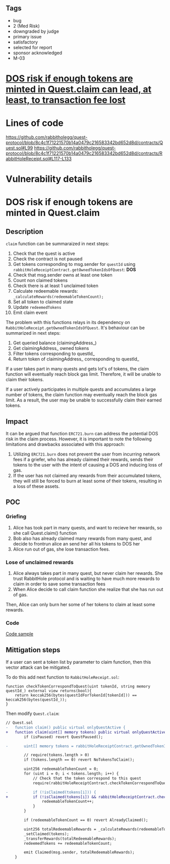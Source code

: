 ## Tags

- bug
- 2 (Med Risk)
- downgraded by judge
- primary issue
- satisfactory
- selected for report
- sponsor acknowledged
- M-03

# [DOS risk if enough tokens are minted in Quest.claim can lead, at least, to transaction fee lost](https://github.com/code-423n4/2023-01-rabbithole-findings/issues/552) 

# Lines of code

https://github.com/rabbitholegg/quest-protocol/blob/8c4c1f71221570b14a0479c216583342bd652d8d/contracts/Quest.sol#L99
https://github.com/rabbitholegg/quest-protocol/blob/8c4c1f71221570b14a0479c216583342bd652d8d/contracts/RabbitHoleReceipt.sol#L117-L133


# Vulnerability details

# DOS risk if enough tokens are minted in Quest.claim
## Description
```claim``` function can be summaraized in next steps:
1. Check that the quest is active
2. Check the contract is not paused
3. Get tokens corresponding to msg.sender for ```questId``` using ```rabbitHoleReceiptContract.getOwnedTokenIdsOfQuest```: **DOS**
4. Check that msg.sender owns at least one token
5. Count non claimed tokens
6. Check there is at least 1 unclaimed token
7. Calculate redeemable rewards: ```_calculateRewards(redeemableTokenCount);```
8. Set all token to claimed state
9. Update ```redeemedTokens```
10. Emit claim event

The problem with this functions relays in its dependency on ```RabbitHoleReceipt.getOwnedTokenIdsOfQuest```. It's behaviour can be summarized in next steps:
1. Get queried balance (claimingAddress_)
2. Get claimingAddress_ owned tokens 
3. Filter tokens corresponding to questId_
4. Return token of claimingAddress_ corresponding to questId_

If a user takes part in many quests and gets lot's of tokens, the claim function will eventually reach block gas limit. Therefore, it will be unable to claim their tokens.

If a user actively participates in multiple quests and accumulates a large number of tokens, the claim function may eventually reach the block gas limit. As a result, the user may be unable to successfully claim their earned tokens.

## Impact
It can be argued that function ```ERC721.burn``` can address the potential DOS risk in the claim process. However, it is important to note the following limitations and drawbacks associated with this approach:
1. Utilizing ```ERC721.burn``` does not prevent the user from incurring network fees if a griefer, who has already claimed their rewards, sends their tokens to the user with the intent of causing a DOS and inducing loss of gas.
1. If the user has not claimed any rewards from their accumulated tokens, they will still be forced to burn at least some of their tokens, resulting in a loss of these assets.


## POC
### Griefing
1. Alice has took part in many quests, and want to recieve her rewards, so she call Quest.claim() function
2. Bob also has already claimed many rewards from many quest, and decide to frontrun alice an send her all his tokens to DOS her
3. Alice run out of gas, she lose transaction fees.

### Lose of unclaimed rewards
1. Alice always takes part in many quest, but never claim her rewards. She trust RabbitHole protocol and is waiting to have much more rewards to claim in order to save some transaction fees
2. When Alice decide to call claim function she realize that she has run out of gas.

Then, Alice can only burn her some of her tokens to claim at least some rewards.

### Code
[Code sample](https://gist.github.com/carlitox477/85e37d26c6f810304c849c93235ee99e)

## Mittigation steps
If a user can sent a token list by parameter to claim function, then this vector attack can be mitigated.

To do this add next function to ```RabbitHoleReceipt.sol```:
```solidity
function checkTokenCorrespondToQuest(uint tokenId, string memory questId_) external view returns(bool){
    return keccak256(bytes(questIdForTokenId[tokenId])) == keccak256(bytes(questId_));
}
```

Then modify ```Quest.claim```: 

```diff
// Quest.sol
-   function claim() public virtual onlyQuestActive {
+   function claim(uint[] memory tokens) public virtual onlyQuestActive {
        if (isPaused) revert QuestPaused();

-       uint[] memory tokens = rabbitHoleReceiptContract.getOwnedTokenIdsOfQuest(questId, msg.sender);

        // require(tokens.length > 0)
        if (tokens.length == 0) revert NoTokensToClaim();

        uint256 redeemableTokenCount = 0;
        for (uint i = 0; i < tokens.length; i++) {
            // Check that the token correspond to this quest
            require(rabbitHoleReceiptContract.checkTokenCorrespondToQuest(tokens[i],questId))

-           if (!isClaimed(tokens[i])) {
+           if (!isClaimed(tokens[i]) && rabbitHoleReceiptContract.checkTokenCorrespondToQuest(tokens[i],questId)) {
                redeemableTokenCount++;
            }
        }

        if (redeemableTokenCount == 0) revert AlreadyClaimed();

        uint256 totalRedeemableRewards = _calculateRewards(redeemableTokenCount);
        _setClaimed(tokens);
        _transferRewards(totalRedeemableRewards);
        redeemedTokens += redeemableTokenCount;

        emit Claimed(msg.sender, totalRedeemableRewards);
    }